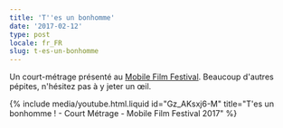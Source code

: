 ```yaml
---
title: 'T''es un bonhomme'
date: '2017-02-12'
type: post
locale: fr_FR
slug: t-es-un-bonhomme
---
```


Un court-métrage présenté au [Mobile Film Festival](http://www.mobilefilmfestival.fr/). Beaucoup d'autres pépites, n'hésitez pas à y jeter un œil.

<!-- more -->

{% include media/youtube.html.liquid id="Gz_AKsxj6-M" title="T'es un bonhomme ! - Court Métrage - Mobile Film Festival 2017" %}
